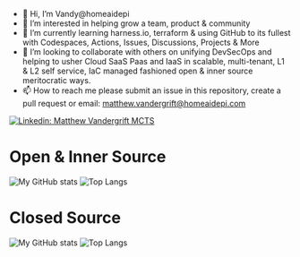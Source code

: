 - 👋 Hi, I’m Vandy@homeaidepi
- 👀 I’m interested in helping grow a team, product & community
- 🌱 I’m currently learning harness.io, terraform & using GitHub to its fullest with Codespaces, Actions, Issues, Discussions, Projects & More
- 🚀 I’m looking to collaborate with others on unifying DevSecOps and helping to usher Cloud SaaS Paas and IaaS in scalable, multi-tenant, L1 & L2 self service, IaC managed fashioned open & inner source meritocratic ways.
- 📫 How to reach me please submit an issue in this repository, create a pull request or email: matthew.vandergrift@homeaidepi.com

[![Linkedin: Matthew Vandergrift MCTS](https://img.shields.io/badge/-Vandy-blue?style=flat-square&logo=Linkedin&logoColor=white&link=https://www.linkedin.com/in/matt-vandy-vandergrift-mcts/)](https://www.linkedin.com/in/matt-vandy-vandergrift-mcts/)

# Open & Inner Source 
![My GitHub stats](https://github-readme-stats.vercel.app/api?username=homeaidepi&show_icons=true&theme=github_dark&include_all_commits=true)
![Top Langs](https://github-readme-stats.vercel.app/api/top-langs/?username=homeaidepi&layout=compact&include_all_commits=true)

# Closed Source
![My GitHub stats](https://github-readme-stats.vercel.app/api?username=matthewvandergrift&show_icons=true&theme=github_dark&include_all_commits=true)
![Top Langs](https://github-readme-stats.vercel.app/api/top-langs/?username=matthewvandergrift&layout=compact&include_all_commits=true)
